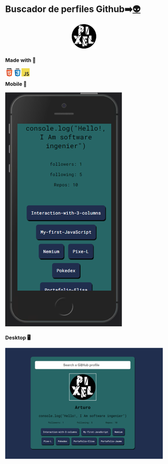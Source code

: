# Buscador de perfiles Github:arrow_right:[:alien:][git]

[<div align="center"><img src="./images/PIXEL.png" width="80px"></div>][yt]

### Made with 🔨

<a href="https://devdocs.io/html/" target="_blank">
<img align="left" alt="HTML5" width="26px" src="https://raw.githubusercontent.com/github/explore/80688e429a7d4ef2fca1e82350fe8e3517d3494d/topics/html/html.png" />
<a/>
  
<a href="https://devdocs.io/css/" target="_blank">
<img align="left" alt="CSS" width="26px" src="https://raw.githubusercontent.com/github/explore/80688e429a7d4ef2fca1e82350fe8e3517d3494d/topics/css/css.png" />
<a/>

<a href="https://devdocs.io/javascript/" target="_blank">
<img align="left" alt="javascript" width="26px" src="https://raw.githubusercontent.com/github/explore/80688e429a7d4ef2fca1e82350fe8e3517d3494d/topics/javascript/javascript.png" />
<a/>

<br>

### Mobile 📱

<img src="./images/movil.png">

### Desktop 🖥️

<img src="./images/desktop.png">

[git]: https://github.com/Pixe-L
[yt]: https://www.youtube.com/c/TUTOSPIXEL/join
